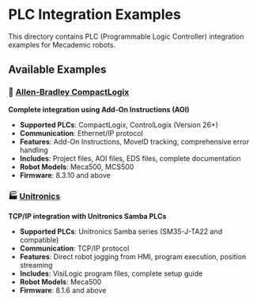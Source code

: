# PLC Integration Examples

This directory contains PLC (Programmable Logic Controller) integration examples for Mecademic robots.

## Available Examples

### 🔧 [Allen-Bradley CompactLogix](./Allen-Bradley-CompactLogix/)
**Complete integration using Add-On Instructions (AOI)**
- **Supported PLCs**: CompactLogix, ControlLogix (Version 26+)
- **Communication**: Ethernet/IP protocol
- **Features**: Add-On Instructions, MoveID tracking, comprehensive error handling
- **Includes**: Project files, AOI files, EDS files, complete documentation
- **Robot Models**: Meca500, MCS500
- **Firmware**: 8.3.10 and above

### 🏭 [Unitronics](./Ultronics/)
**TCP/IP integration with Unitronics Samba PLCs**
- **Supported PLCs**: Unitronics Samba series (SM35-J-TA22 and compatible)
- **Communication**: TCP/IP protocol
- **Features**: Direct robot jogging from HMI, program execution, position streaming
- **Includes**: VisiLogic program files, complete setup guide
- **Robot Models**: Meca500
- **Firmware**: 8.1.6 and above
